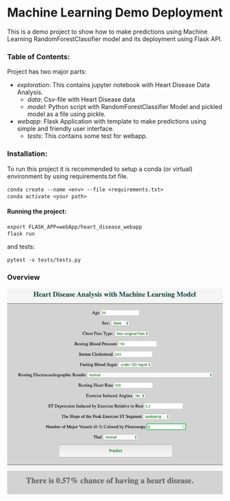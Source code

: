 # Machine Learning Demo Deployment 
This is a demo project to show how to make predictions using Machine Learning RandomForestClassifier model and its deployment using Flask API. 
  
### Table of Contents:  
Project has two major parts:
   - _exploration_: This contains jupyter notebook with Heart Disease Data Analysis.
        - _data_: Csv-file with Heart Disease data
        - _model_: Python script with RandomForestClassifier Model and pickled model as a file using pickle.
   - _webapp_: Flask Application with template to make predictions using simple and friendly user interface.
        - _tests_: This contains some test for webapp.

### Installation:
To run this project it is recommended to setup a conda (or virtual) environment by using requirements.txt file.   
```
conda create --name <env> --file <requirements.txt> 
conda activate <your path> 
```
#### Running the project:
```
export FLASK_APP=webApp/heart_disease_webapp
flask run
```
and tests: 
```
pytest -v tests/tests.py
```
### Overview

![minipic](img/inputs.png)
![minipic](img/prediction.png)